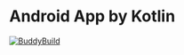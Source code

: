 # Android App by Kotlin


[![BuddyBuild](https://dashboard.buddybuild.com/api/statusImage?appID=594d9ffaf221c00001c5715d&branch=master&build=latest)](https://dashboard.buddybuild.com/apps/594d9ffaf221c00001c5715d/build/latest?branch=master)
